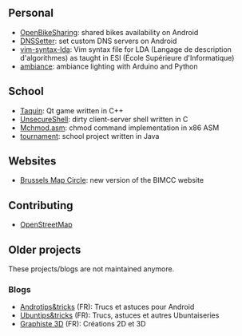 <!-- 
.. title: Projects
.. slug: projects
.. date: 05/22/2014 01:33:25 AM UTC+02:00
.. tags: 
.. link: 
.. description: 
.. type: text
-->

## Personal

* [OpenBikeSharing](http://openbikesharing.org "OpenBikeSharing"): shared bikes availability on Android
* [DNSSetter](https://github.com/bparmentier/DNSSetter "DNSSetter"): set custom DNS servers on Android
* [vim-syntax-lda](https://github.com/bparmentier/vim-syntax-lda "vim-syntax-lda"): Vim syntax file for LDA (Langage de description d'algorithmes) as taught in ESI (École Supérieure d'Informatique)
* [ambiance](https://github.com/bparmentier/ambiance "ambiance"): ambiance lighting with Arduino and Python

## School

* [Taquin](https://github.com/bparmentier/Taquin "Taquin"): Qt game written in C++
* [UnsecureShell](https://github.com/bparmentier/UnsecureShell "UnsecureShell"): dirty client-server shell written in C
* [Mchmod.asm](https://github.com/bparmentier/Mchmod.asm "Mchmod.asm"): chmod command implementation in x86 ASM
* [tournament](https://github.com/bparmentier/tournament "tournament"): school project written in Java


## Websites

* [Brussels Map Circle](http://www.bimcc.org/ "BIMCC website"): new version of the BIMCC website

## Contributing

* [OpenStreetMap](https://openstreetmap.org/user/bparmentier "OpenStreetMap profile")

## Older projects

These projects/blogs are not maintained anymore.

### Blogs

* [Androtips&tricks](http://androtipsandtricks.blogspot.be/ "Androtips&tricks") (FR): Trucs et astuces pour Android
* [Ubuntips&tricks](http://ubuntipsandtricks.blogspot.be/ "Ubuntips&tricks") (FR): Trucs, astuces et autres Ubuntaiseries
* [Graphiste 3D](http://graphiste3d.blogspot.be/ "Graphiste 3D") (FR): Créations 2D et 3D

